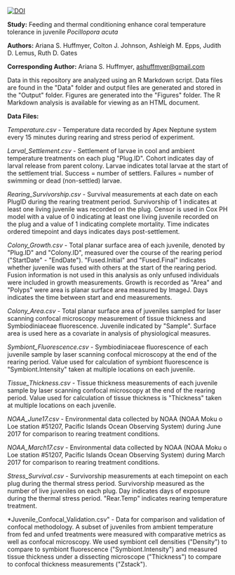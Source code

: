 [![DOI](https://zenodo.org/badge/227739791.svg)](https://zenodo.org/badge/latestdoi/227739791)

**Study:** Feeding and thermal conditioning enhance coral temperature tolerance in juvenile *Pocillopora acuta*  

**Authors:** Ariana S. Huffmyer, Colton J. Johnson, Ashleigh M. Epps, Judith D. Lemus, Ruth D. Gates

**Corresponding Author:** Ariana S. Huffmyer, ashuffmyer@gmail.com

Data in this repository are analyzed using an R Markdown script. Data files are found in the "Data" folder and output files are generated and stored in the "Output" folder. Figures are generated into the "Figures" folder. The R Markdown analysis is available for viewing as an HTML document.  

**Data Files:**  

*Temperature.csv* - Temperature data recorded by Apex Neptune system every 15 minutes during rearing and stress period of experiment.  

*Larval_Settlement.csv* - Settlement of larvae in cool and ambient temperature treatments on each plug "Plug.ID". Cohort indicates day of larval release from parent colony. Larvae indicates total larvae at the start of the settlement trial. Success = number of settlers. Failures = number of swimming or dead (non-settled) larvae.  

*Rearing_Survivorship.csv* - Survival measurements at each date on each PlugID during the rearing treatment period. Survivorship of 1 indicates at least one living juvenile was recorded on the plug. Censor is used in Cox PH model with a value of 0 indicating at least one living juvenile recorded on the plug and a value of 1 indicating complete mortality. Time indicates ordered timepoint and days indicates days post-settlement.  

*Colony_Growth.csv* - Total planar surface area of each juvenile, denoted by "Plug.ID" and "Colony.ID", measured over the course of the rearing period ("StartDate" - "EndDate"). "Fused.Initial" and "Fused.Final" indicates whether juvenile was fused with others at the start of the rearing period. Fusion information is not used in this analysis as only unfused individuals were included in growth measurements. Growth is recorded as "Area" and "Polyps" were area is planar surface area measured by ImageJ. Days indicates the time between start and end measurements.  

*Colony_Area.csv* - Total planar surface area of juveniles sampled for laser scanning confocal microscopy measurement of tissue thickness and Symbiodiniaceae fluorescence. Juvenile indicated by "Sample". Surface area is used here as a covariate in analysis of physiological measures.  

*Symbiont_Fluorescence.csv* - Symbiodiniaceae fluorescence of each juvenile sample by laser scanning confocal microscopy at the end of the rearing period. Value used for calculation of symbiont fluorescence is "Symbiont.Intensity" taken at multiple locations on each juvenile. 

*Tissue_Thickness.csv* - Tissue thickness measurements of each juvenile sample by laser scanning confocal microscopy at the end of the rearing period. Value used for calculation of tissue thickness is "Thickness" taken at multiple locations on each juvenile.    

*NOAA_June17.csv* - Environmental data collected by NOAA (NOAA Moku o Loe station #51207, Pacific Islands Ocean Observing System) during June 2017 for comparison to rearing treatment conditions.  

*NOAA_March17.csv* - Environmental data collected by NOAA (NOAA Moku o Loe station #51207, Pacific Islands Ocean Observing System) during March 2017 for comparison to rearing treatment conditions.  

*Stress_Survival.csv* - Survivorship measurements at each timepoint on each plug during the thermal stress period. Survivorship measured as the number of live juveniles on each plug. Day indicates days of exposure during the thermal stress period. "Rear.Temp" indicates rearing temperature treatment.  

*Juvenile_Confocal_Validation.csv" - Data for comparison and validation of confocal methodology. A subset of juveniles from ambient temperature from fed and unfed treatments were measured with comparative metrics as well as confocal microscopy. We used symbiont cell densities ("Density") to compare to symbiont fluorescence ("Symbiont.Intensity") and measured tissue thickness under a dissecting microscope ("Thickness") to compare to confocal thickness measurements ("Zstack").   

 

